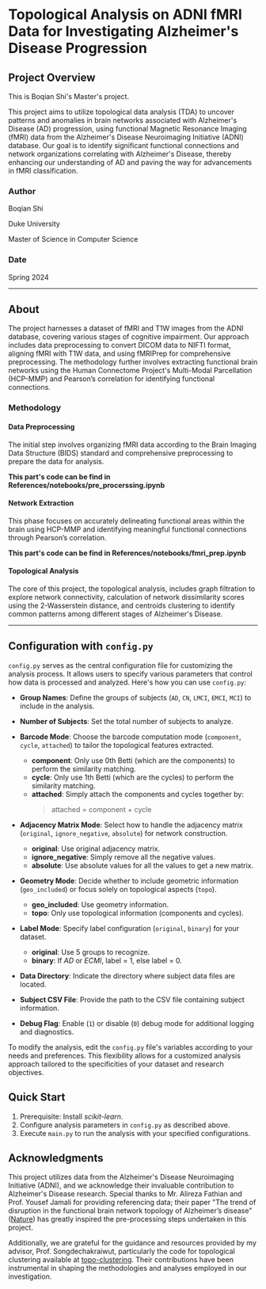 # Topological Analysis on ADNI fMRI Data for Investigating Alzheimer's Disease Progression

## Project Overview

This is Boqian Shi's Master's project.

This project aims to utilize topological data analysis (TDA) to uncover patterns and anomalies in brain networks associated with Alzheimer's Disease (AD) progression, using functional Magnetic Resonance Imaging (fMRI) data from the Alzheimer's Disease Neuroimaging Initiative (ADNI) database. Our goal is to identify significant functional connections and network organizations correlating with Alzheimer's Disease, thereby enhancing our understanding of AD and paving the way for advancements in fMRI classification.

### Author

Boqian Shi

Duke University

Master of Science in Computer Science

### Date

Spring 2024

---

## About

The project harnesses a dataset of fMRI and T1W images from the ADNI database, covering various stages of cognitive impairment. Our approach includes data preprocessing to convert DICOM data to NIFTI format, aligning fMRI with T1W data, and using fMRIPrep for comprehensive preprocessing. The methodology further involves extracting functional brain networks using the Human Connectome Project's Multi-Modal Parcellation (HCP-MMP) and Pearson’s correlation for identifying functional connections.

### Methodology

#### Data Preprocessing

The initial step involves organizing fMRI data according to the Brain Imaging Data Structure (BIDS) standard and comprehensive preprocessing to prepare the data for analysis.

**This part's code can be find in References/notebooks/pre_procerssing.ipynb**

#### Network Extraction

This phase focuses on accurately delineating functional areas within the brain using HCP-MMP and identifying meaningful functional connections through Pearson’s correlation.

**This part's code can be find in References/notebooks/fmri_prep.ipynb**

#### Topological Analysis

The core of this project, the topological analysis, includes graph filtration to explore network connectivity, calculation of network dissimilarity scores using the 2-Wasserstein distance, and centroids clustering to identify common patterns among different stages of Alzheimer's Disease.

---

## Configuration with `config.py`

`config.py` serves as the central configuration file for customizing the analysis process. It allows users to specify various parameters that control how data is processed and analyzed. Here's how you can use `config.py`:

- **Group Names**: Define the groups of subjects (`AD`, `CN`, `LMCI`, `EMCI`, `MCI`) to include in the analysis.

- **Number of Subjects**: Set the total number of subjects to analyze.

- **Barcode Mode**: Choose the barcode computation mode (`component`, `cycle`, `attached`) to tailor the topological features extracted.
    - **component**: Only use 0th Betti (which are the components) to perform the similarity matching.
    - **cycle**: Only use 1th Betti (which are the cycles) to perform the similarity matching.
    - **attached**: Simply attach the components and cycles together by:
        > attached = component + cycle

- **Adjacency Matrix Mode**: Select how to handle the adjacency matrix (`original`, `ignore_negative`, `absolute`) for network construction.
    - **original**: Use original adjacency matrix.
    - **ignore_negative**: Simply remove all the negative values.
    - **absolute**: Use absolute values for all the values to get a new matrix.

- **Geometry Mode**: Decide whether to include geometric information (`geo_included`) or focus solely on topological aspects (`topo`).
    - **geo_included**: Use geometry information.
    - **topo**: Only use topological information (components and cycles).

- **Label Mode**: Specify label configuration (`original`, `binary`) for your dataset.
    - **original**: Use 5 groups to recognize.
    - **binary**: If *AD* or *ECMI*, label = 1, else label = 0.

- **Data Directory**: Indicate the directory where subject data files are located.

- **Subject CSV File**: Provide the path to the CSV file containing subject information.

- **Debug Flag**: Enable (`1`) or disable (`0`) debug mode for additional logging and diagnostics.

To modify the analysis, edit the `config.py` file's variables according to your needs and preferences. This flexibility allows for a customized analysis approach tailored to the specificities of your dataset and research objectives.

## Quick Start

1. Prerequisite: Install _scikit-learn_.
2. Configure analysis parameters in `config.py` as described above.
3. Execute `main.py` to run the analysis with your specified configurations.

## Acknowledgments

This project utilizes data from the Alzheimer's Disease Neuroimaging Initiative (ADNI), and we acknowledge their invaluable contribution to Alzheimer's Disease research. Special thanks to Mr. Alireza Fathian and Prof. Yousef Jamali for providing referencing data; their paper "The trend of disruption in the functional brain network topology of Alzheimer’s disease" ([Nature](https://www.nature.com/articles/s41598-022-18987-y)) has greatly inspired the pre-processing steps undertaken in this project. 

Additionally, we are grateful for the guidance and resources provided by my advisor, Prof. Songdechakraiwut, particularly the code for topological clustering available at [topo-clustering](https://github.com/topolearn/topo-clustering). Their contributions have been instrumental in shaping the methodologies and analyses employed in our investigation.

